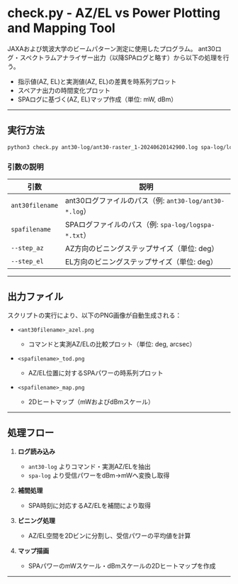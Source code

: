 # check.py - AZ/EL vs Power Plotting and Mapping Tool

JAXAおよび筑波大学のビームパターン測定に使用したプログラム。
ant30ログ・スペクトラムアナライザー出力（以降SPAログと略す）から以下の処理を行う。

- 指示値(AZ, EL)と実測値(AZ, EL)の差異を時系列プロット
- スペアナ出力の時間変化プロット
- SPAログに基づく(AZ, EL)マップ作成（単位: mW, dBm）

---

## 実行方法

```bash
python3 check.py ant30-log/ant30-raster_1-20240620142900.log spa-log/logspa-20240620_143106.txt --step_az 0.022 --step_el 0.04
```

### 引数の説明

| 引数            | 説明                                                         |
|------------------|--------------------------------------------------------------|
| `ant30filename`  | ant30ログファイルのパス（例: `ant30-log/ant30-*.log`）      |
| `spafilename`    | SPAログファイルのパス（例: `spa-log/logspa-*.txt`）         |
| `--step_az`      | AZ方向のビニングステップサイズ（単位: deg）|
| `--step_el`      | EL方向のビニングステップサイズ（単位: deg）|

---

## 出力ファイル

スクリプトの実行により、以下のPNG画像が自動生成される：

- `<ant30filename>_azel.png`  
  - コマンドと実測AZ/ELの比較プロット（単位: deg, arcsec）

- `<spafilename>_tod.png`  
  - AZ/EL位置に対するSPAパワーの時系列プロット

- `<spafilename>_map.png`  
  - 2Dヒートマップ（mWおよびdBmスケール）

---

## 処理フロー

1. **ログ読み込み**
   - `ant30-log` よりコマンド・実測AZ/ELを抽出
   - `spa-log` より受信パワーをdBm→mWへ変換し取得

2. **補間処理**
   - SPA時刻に対応するAZ/ELを補間により取得

3. **ビニング処理**
   - AZ/EL空間を2Dビンに分割し、受信パワーの平均値を計算

4. **マップ描画**
   - SPAパワーのmWスケール・dBmスケールの2Dヒートマップを作成

---

